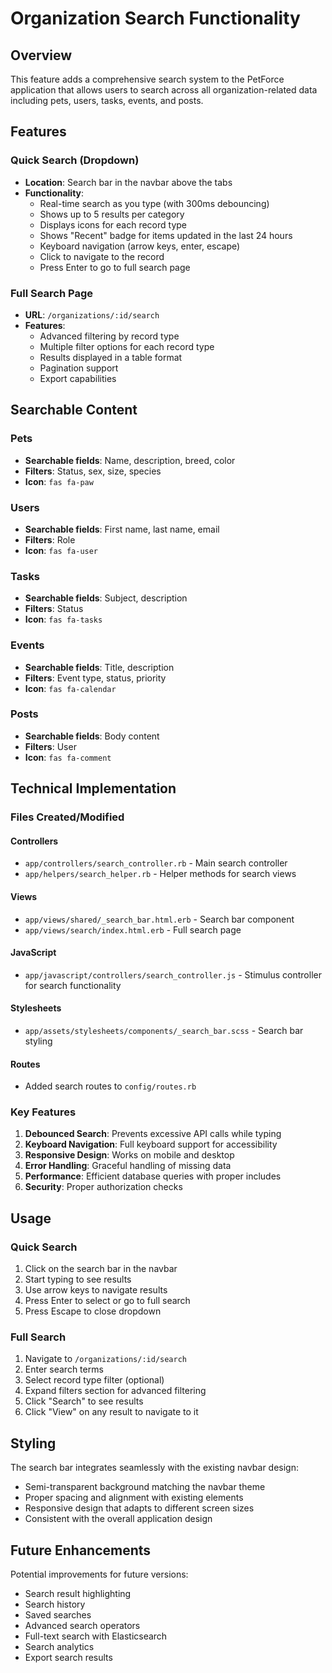 # Organization Search Functionality

## Overview

This feature adds a comprehensive search system to the PetForce application that allows users to search across all organization-related data including pets, users, tasks, events, and posts.

## Features

### Quick Search (Dropdown)
- **Location**: Search bar in the navbar above the tabs
- **Functionality**: 
  - Real-time search as you type (with 300ms debouncing)
  - Shows up to 5 results per category
  - Displays icons for each record type
  - Shows "Recent" badge for items updated in the last 24 hours
  - Keyboard navigation (arrow keys, enter, escape)
  - Click to navigate to the record
  - Press Enter to go to full search page

### Full Search Page
- **URL**: `/organizations/:id/search`
- **Features**:
  - Advanced filtering by record type
  - Multiple filter options for each record type
  - Results displayed in a table format
  - Pagination support
  - Export capabilities

## Searchable Content

### Pets
- **Searchable fields**: Name, description, breed, color
- **Filters**: Status, sex, size, species
- **Icon**: `fas fa-paw`

### Users
- **Searchable fields**: First name, last name, email
- **Filters**: Role
- **Icon**: `fas fa-user`

### Tasks
- **Searchable fields**: Subject, description
- **Filters**: Status
- **Icon**: `fas fa-tasks`

### Events
- **Searchable fields**: Title, description
- **Filters**: Event type, status, priority
- **Icon**: `fas fa-calendar`

### Posts
- **Searchable fields**: Body content
- **Filters**: User
- **Icon**: `fas fa-comment`

## Technical Implementation

### Files Created/Modified

#### Controllers
- `app/controllers/search_controller.rb` - Main search controller
- `app/helpers/search_helper.rb` - Helper methods for search views

#### Views
- `app/views/shared/_search_bar.html.erb` - Search bar component
- `app/views/search/index.html.erb` - Full search page

#### JavaScript
- `app/javascript/controllers/search_controller.js` - Stimulus controller for search functionality

#### Stylesheets
- `app/assets/stylesheets/components/_search_bar.scss` - Search bar styling

#### Routes
- Added search routes to `config/routes.rb`

### Key Features

1. **Debounced Search**: Prevents excessive API calls while typing
2. **Keyboard Navigation**: Full keyboard support for accessibility
3. **Responsive Design**: Works on mobile and desktop
4. **Error Handling**: Graceful handling of missing data
5. **Performance**: Efficient database queries with proper includes
6. **Security**: Proper authorization checks

## Usage

### Quick Search
1. Click on the search bar in the navbar
2. Start typing to see results
3. Use arrow keys to navigate results
4. Press Enter to select or go to full search
5. Press Escape to close dropdown

### Full Search
1. Navigate to `/organizations/:id/search`
2. Enter search terms
3. Select record type filter (optional)
4. Expand filters section for advanced filtering
5. Click "Search" to see results
6. Click "View" on any result to navigate to it

## Styling

The search bar integrates seamlessly with the existing navbar design:
- Semi-transparent background matching the navbar theme
- Proper spacing and alignment with existing elements
- Responsive design that adapts to different screen sizes
- Consistent with the overall application design

## Future Enhancements

Potential improvements for future versions:
- Search result highlighting
- Search history
- Saved searches
- Advanced search operators
- Full-text search with Elasticsearch
- Search analytics
- Export search results 